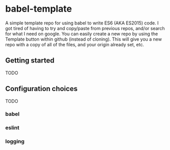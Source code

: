 # babel-template

A simple template repo for using babel to write ES6 (AKA ES2015) code. I got tired of having to try and copy/paste from previous repos, and/or search for what I need on google. You can easily create a new repo by using the Template button within github (instead of cloning). This will give you a new repo with a copy of all of the files, and your origin already set, etc.

## Getting started

TODO

## Configuration choices

TODO

### babel

### eslint

### logging